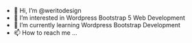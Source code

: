- 👋 Hi, I’m @weritodesign
- 👀 I’m interested in Wordpress Bootstrap 5 Web Development
- 🌱 I’m currently learning Wordpress Bootstrap Development
- 📫 How to reach me ...
<!---
weritodesign/weritodesign is a ✨ special ✨ repository because its `README.md` (this file) appears on your GitHub profile.
You can click the Preview link to take a look at your changes.
--->
